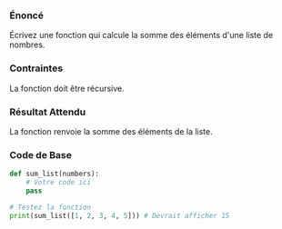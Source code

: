 ### Énoncé

Écrivez une fonction qui calcule la somme des éléments d'une liste de nombres.

### Contraintes

La fonction doit être récursive.

### Résultat Attendu

La fonction renvoie la somme des éléments de la liste.

### Code de Base

```python
def sum_list(numbers):
    # Votre code ici
    pass

# Testez la fonction
print(sum_list([1, 2, 3, 4, 5])) # Devrait afficher 15
```